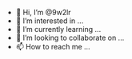 - 👋 Hi, I’m @9w2lr
- 👀 I’m interested in ...
- 🌱 I’m currently learning ...
- 💞️ I’m looking to collaborate on ...
- 📫 How to reach me ...

<!---
9w2lr/9w2lr is a ✨ special ✨ repository because its `README.md` (this file) appears on your GitHub profile.
You can click the Preview link to take a look at your changes.
--->
